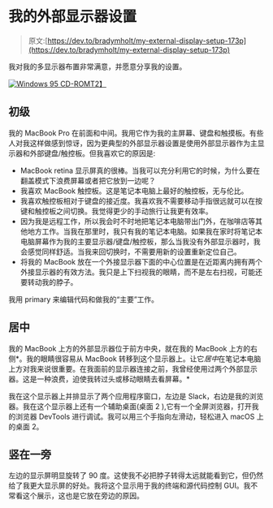 # 我的外部显示器设置

> 原文:[https://dev.to/bradymholt/my-external-display-setup-173p](https://dev.to/bradymholt/my-external-display-setup-173p)

我对我的多显示器布置非常满意，并愿意分享我的设置。

[![Windows 95 CD-ROM](../Images/c4ef6ea6041f923270a6054a5e499941.png)T2】](https://res.cloudinary.com/practicaldev/image/fetch/s--qmQmcNZ_--/c_limit%2Cf_auto%2Cfl_progressive%2Cq_auto%2Cw_880/https://www.geekytidbits.com/media/multiple-displays.jpg)

## 初级

我的 MacBook Pro 在前面和中间。我用它作为我的主屏幕、键盘和触摸板。有些人对我这样做感到惊讶，因为更典型的外部显示器设置是使用外部显示器作为主显示器和外部键盘/触控板。但我喜欢它的原因是:

*   MacBook retina 显示屏真的很棒。当我可以充分利用它的时候，为什么要在翻盖模式下浪费屏幕或者把它放到一边呢？
*   我喜欢 MacBook 触控板。这是笔记本电脑上最好的触控板，无与伦比。
*   我喜欢触控板相对于键盘的接近度。我喜欢我不需要移动手指很远就可以在按键和触控板之间切换。我觉得更少的手动旅行让我更有效率。
*   因为我是远程工作，所以我会时不时地把笔记本电脑带出门外，在咖啡店等其他地方工作。当我在那里时，我只有我的笔记本电脑。如果我在家时将笔记本电脑屏幕作为我的主要显示器/键盘/触控板，那么当我没有外部显示器时，我会感觉同样舒适。当我来回切换时，不需要用新的设置重新定位自己。
*   将我的 MacBook 放在一个外接显示器下面的中心位置是在近距离内拥有两个外接显示器的有效方法。我只是上下扫视我的眼睛，而不是左右扫视，可能还要转动我的脖子。

我用 primary 来编辑代码和做我的“主要”工作。

## 居中

我的 MacBook 上方的外部显示器位于前方中央，就在我的 MacBook 上方的右侧*。我的眼睛很容易从 MacBook 转移到这个显示器上。让它*居中*在笔记本电脑上方对我来说很重要。在我面前的显示器连接之前，我曾经使用过两个外部显示器。这是一种浪费，迫使我转过头或移动眼睛去看屏幕。*

我在这个显示器上并排显示了两个应用程序窗口，左边是 Slack，右边是我的浏览器。我在这个显示器上还有一个辅助桌面(桌面 2 ),它有一个全屏浏览器，打开我的浏览器 DevTools 进行调试。我可以用三个手指向左滑动，轻松进入 macOS 上的桌面 2。

## 竖在一旁

左边的显示屏明显旋转了 90 度。这使我不必把脖子转得太远就能看到它，但仍然给了我更大显示屏的好处。我将这个显示用于我的终端和源代码控制 GUI。我不常看这个展示，这也是它放在旁边的原因。